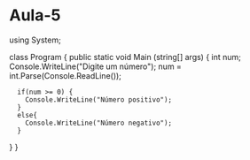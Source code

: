 # Aula-5
using System;

class Program {
  public static void Main (string[] args) {
    int num;
    Console.WriteLine("Digite um número");
    num = int.Parse(Console.ReadLine());

      if(num >= 0) {
        Console.WriteLine("Número positivo");
      }
      else{
        Console.WriteLine("Número negativo");
      }
  }
}
